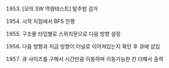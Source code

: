 1953. [모의 SW 역량테스트] 탈주범 검거

1. 시작 지점에서 BFS 진행
2. 구조물 타입별로 스위치문으로 다음 방향 설정
3. 다음 방향과 지금 방향이 터널로 이어져있는지 확인 후 큐에 삽입
4. 큐 사이즈를 구해서 시간만큼 이동하며 이동가능한 칸 더해서 출력